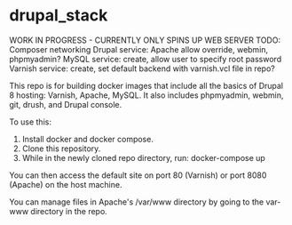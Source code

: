 # drupal_stack
WORK IN PROGRESS - CURRENTLY ONLY SPINS UP WEB SERVER
TODO: 
Composer networking
Drupal service: Apache allow override, webmin, phpmyadmin?
MySQL service: create, allow user to specify root password
Varnish service: create, set default backend with varnish.vcl file in repo?

This repo is for building docker images that include all the basics of Drupal 8 hosting: Varnish, Apache, MySQL. It also includes phpmyadmin, webmin, git, drush, and Drupal console.

To use this:
1. Install docker and docker compose.
2. Clone this repository.
3. While in the newly cloned repo directory, run: docker-compose up

You can then access the default site on port 80 (Varnish) or port 8080 (Apache) on the host machine.

You can manage files in Apache's /var/www directory by going to the var-www directory in the repo.
